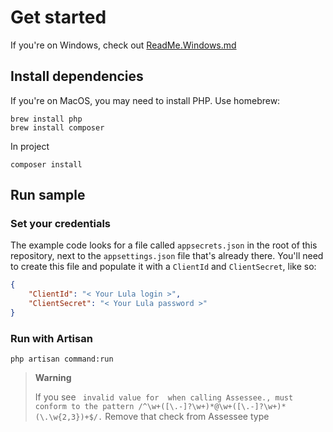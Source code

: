 # Get started

If you're on Windows, check out [ReadMe.Windows.md](README.WINDOWS.md)

## Install dependencies

If you're on MacOS, you may need to install PHP.  Use homebrew:

``` CMD
brew install php
brew install composer
```

In project
``` CMD
composer install
```

## Run sample

### Set your credentials

The example code looks for a file called `appsecrets.json` in the root of this repository, next to the `appsettings.json` file that's already there.  You'll need to create this file and populate it with a `ClientId` and `ClientSecret`, like so:

``` JSON
{
    "ClientId": "< Your Lula login >",
    "ClientSecret": "< Your Lula password >"
}
```

### Run with Artisan

``` CMD
php artisan command:run
```

> **Warning**
> 
> If you see ` invalid value for  when calling Assessee., must conform to the pattern /^\w+([\.-]?\w+)*@\w+([\.-]?\w+)*(\.\w{2,3})+$/.`
> Remove that check from Assessee type
